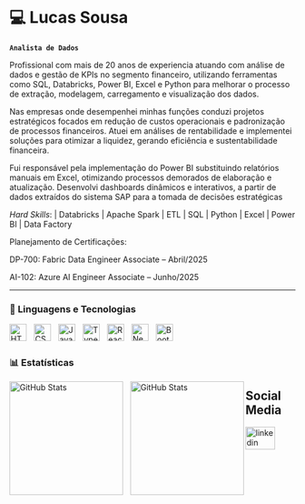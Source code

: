 # 💻 Lucas Sousa

**`Analista de Dados`**

Profissional com mais de 20 anos de experiencia atuando com análise de dados e gestão de KPIs no segmento financeiro, utilizando ferramentas como SQL, Databricks, Power BI, Excel e Python para melhorar o processo de extração, modelagem, carregamento e visualização dos dados.

Nas empresas onde desempenhei minhas funções conduzi projetos estratégicos focados em redução de custos operacionais e padronização de processos financeiros. Atuei em análises de rentabilidade e implementei soluções para otimizar a liquidez, gerando eficiência e sustentabilidade financeira.

Fui responsável pela implementação do Power BI substituindo relatórios manuais em Excel, otimizando processos demorados de elaboração e atualização. Desenvolvi dashboards dinâmicos e interativos, a partir de dados extraídos do sistema SAP para a tomada de decisões estratégicas

*Hard Skills*: | Databricks | Apache Spark | ETL | SQL | Python | Excel | Power BI | Data Factory 

Planejamento de Certificações:

DP-700: Fabric Data Engineer Associate – Abril/2025

AI-102: Azure AI Engineer Associate – Junho/2025





---

### 🤖 Linguagens e Tecnologias

<img 
    align="left" 
    alt="HTML"
    title="HTML" 
    width="30px" 
    style="padding-right: 10px;" 
    src="https://cdn.jsdelivr.net/gh/devicons/devicon@latest/icons/anaconda/anaconda-original-wordmark.svg" 
/>
<img 
    align="left" 
    alt="CSS" 
    title="CSS"
    width="30px" 
    style="padding-right: 10px;" 
    src="https://cdn.jsdelivr.net/gh/devicons/devicon@latest/icons/apacheairflow/apacheairflow-original-wordmark.svg" 
/>
<img 
    align="left" 
    alt="JavaScript" 
    title="JavaScript"
    width="30px" 
    style="padding-right: 10px;" 
    src="https://cdn.jsdelivr.net/gh/devicons/devicon@latest/icons/apachespark/apachespark-original-wordmark.svg" 
/>
<img 
    align="left" 
    alt="TypeScript"
    title="TypeScript" 
    width="30px" 
    style="padding-right: 10px;" 
    src="https://cdn.jsdelivr.net/gh/devicons/devicon@latest/icons/azure/azure-original-wordmark.svg" 
/>
<img 
    align="left" 
    alt="React"
    title="React" 
    width="30px" 
    style="padding-right: 10px;" 
    src="https://cdn.jsdelivr.net/gh/devicons/devicon@latest/icons/azuresqldatabase/azuresqldatabase-original.svg" 
/>
<img 
    align="left" 
    alt="Next.js" 
    title="Next.js"
    width="30px" 
    style="padding-right: 10px;" 
    src="https://cdn.jsdelivr.net/gh/devicons/devicon@latest/icons/dbeaver/dbeaver-original.svg" 
/>
<img 
    align="left" 
    alt="Bootstrap"
    title="Bootstrap" 
    width="30px" 
    style="padding-right: 10px;" 
    src="https://cdn.jsdelivr.net/gh/devicons/devicon@latest/icons/python/python-original-wordmark.svg" 
    />
         


<br/>
<br/>

### 📊 Estatísticas

<p>
  <img 
    align="left" 
    alt="GitHub Stats" 
    height="200" 
    style="padding-right: 10px;" 
    src="https://github-readme-stats.vercel.app/api?username=LucasAnalyticsData&show_icons=true&theme=tokyonight&include_all_commits=true&locale=pt-br" 
  />

<img 
      align="left" 
      alt="GitHub Stats" 
      height="200" 
      src="https://github-readme-stats.vercel.app/api/top-langs/?username=LucasAnalyticsData&theme=tokyonight&layout=compact&custom_title=Tecnologias&langs_count=9" 
  />

</p>



<h2 align="left">Social Media</h2>


<div align="left">
  <a href="https://www.linkedin.com/in/lucas-oliveira-go/" target="_blank">
    <img src="https://raw.githubusercontent.com/maurodesouza/profile-readme-generator/master/src/assets/icons/social/linkedin/default.svg" width="52" height="40" alt="linkedin logo"  />
  </a>
</div>



